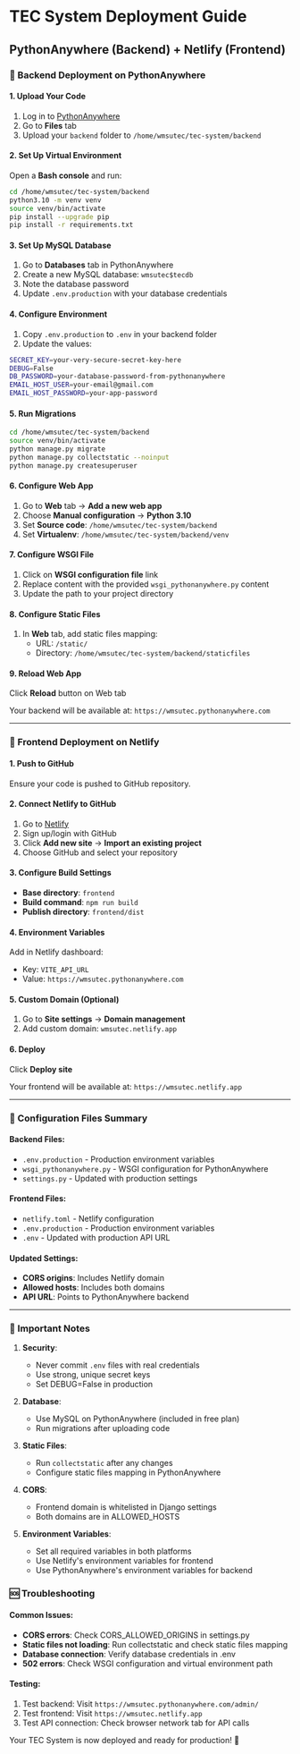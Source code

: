 # TEC System Deployment Guide
## PythonAnywhere (Backend) + Netlify (Frontend)

### 🚀 Backend Deployment on PythonAnywhere

#### 1. Upload Your Code
1. Log in to [PythonAnywhere](https://www.pythonanywhere.com/)
2. Go to **Files** tab
3. Upload your `backend` folder to `/home/wmsutec/tec-system/backend`

#### 2. Set Up Virtual Environment
Open a **Bash console** and run:
```bash
cd /home/wmsutec/tec-system/backend
python3.10 -m venv venv
source venv/bin/activate
pip install --upgrade pip
pip install -r requirements.txt
```

#### 3. Set Up MySQL Database
1. Go to **Databases** tab in PythonAnywhere
2. Create a new MySQL database: `wmsutec$tecdb`
3. Note the database password
4. Update `.env.production` with your database credentials

#### 4. Configure Environment
1. Copy `.env.production` to `.env` in your backend folder
2. Update the values:
```bash
SECRET_KEY=your-very-secure-secret-key-here
DEBUG=False
DB_PASSWORD=your-database-password-from-pythonanywhere
EMAIL_HOST_USER=your-email@gmail.com
EMAIL_HOST_PASSWORD=your-app-password
```

#### 5. Run Migrations
```bash
cd /home/wmsutec/tec-system/backend
source venv/bin/activate
python manage.py migrate
python manage.py collectstatic --noinput
python manage.py createsuperuser
```

#### 6. Configure Web App
1. Go to **Web** tab → **Add a new web app**
2. Choose **Manual configuration** → **Python 3.10**
3. Set **Source code**: `/home/wmsutec/tec-system/backend`
4. Set **Virtualenv**: `/home/wmsutec/tec-system/backend/venv`

#### 7. Configure WSGI File
1. Click on **WSGI configuration file** link
2. Replace content with the provided `wsgi_pythonanywhere.py` content
3. Update the path to your project directory

#### 8. Configure Static Files
1. In **Web** tab, add static files mapping:
   - URL: `/static/`
   - Directory: `/home/wmsutec/tec-system/backend/staticfiles`

#### 9. Reload Web App
Click **Reload** button on Web tab

Your backend will be available at: `https://wmsutec.pythonanywhere.com`

---

### 🎨 Frontend Deployment on Netlify

#### 1. Push to GitHub
Ensure your code is pushed to GitHub repository.

#### 2. Connect Netlify to GitHub
1. Go to [Netlify](https://www.netlify.com/)
2. Sign up/login with GitHub
3. Click **Add new site** → **Import an existing project**
4. Choose GitHub and select your repository

#### 3. Configure Build Settings
- **Base directory**: `frontend`
- **Build command**: `npm run build`
- **Publish directory**: `frontend/dist`

#### 4. Environment Variables
Add in Netlify dashboard:
- Key: `VITE_API_URL`
- Value: `https://wmsutec.pythonanywhere.com`

#### 5. Custom Domain (Optional)
1. Go to **Site settings** → **Domain management**
2. Add custom domain: `wmsutec.netlify.app`

#### 6. Deploy
Click **Deploy site**

Your frontend will be available at: `https://wmsutec.netlify.app`

---

### 🔧 Configuration Files Summary

#### Backend Files:
- `.env.production` - Production environment variables
- `wsgi_pythonanywhere.py` - WSGI configuration for PythonAnywhere
- `settings.py` - Updated with production settings

#### Frontend Files:
- `netlify.toml` - Netlify configuration
- `.env.production` - Production environment variables
- `.env` - Updated with production API URL

#### Updated Settings:
- **CORS origins**: Includes Netlify domain
- **Allowed hosts**: Includes both domains
- **API URL**: Points to PythonAnywhere backend

---

### 🚨 Important Notes

1. **Security**: 
   - Never commit `.env` files with real credentials
   - Use strong, unique secret keys
   - Set DEBUG=False in production

2. **Database**:
   - Use MySQL on PythonAnywhere (included in free plan)
   - Run migrations after uploading code

3. **Static Files**:
   - Run `collectstatic` after any changes
   - Configure static files mapping in PythonAnywhere

4. **CORS**:
   - Frontend domain is whitelisted in Django settings
   - Both domains are in ALLOWED_HOSTS

5. **Environment Variables**:
   - Set all required variables in both platforms
   - Use Netlify's environment variables for frontend
   - Use PythonAnywhere's environment variables for backend

### 🆘 Troubleshooting

#### Common Issues:
- **CORS errors**: Check CORS_ALLOWED_ORIGINS in settings.py
- **Static files not loading**: Run collectstatic and check static files mapping
- **Database connection**: Verify database credentials in .env
- **502 errors**: Check WSGI configuration and virtual environment path

#### Testing:
1. Test backend: Visit `https://wmsutec.pythonanywhere.com/admin/`
2. Test frontend: Visit `https://wmsutec.netlify.app`
3. Test API connection: Check browser network tab for API calls

Your TEC System is now deployed and ready for production! 🎉
